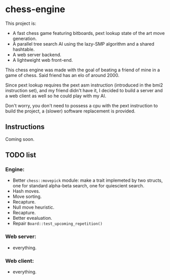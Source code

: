 # chess-engine

This project is:
+ A fast chess game featuring bitboards, pext lookup state of the art move generation.
+ A parallel tree search AI using the lazy-SMP algorithm and a shared hashtable.
+ A web server backend.
+ A lightweight web front-end.

This chess engine was made with the goal of beating a friend of mine in a game of chess. Said friend has an elo of around 2000.

Since pext lookup requires the pext asm instruction (introduced in the bmi2 instruction set), and my friend didn't have it, I decided to build a server and a web client as well so he could play with my AI.

Don't worry, you don't need to possess a cpu with the pext instruction to build the project, a (slower) software replacement is provided.

## Instructions

Coming soon.

## TODO list

### Engine:
+ Better `chess::movepick` module: make a trait implemeted by two structs, one for standard alpha-beta search, one for quiescient search.
+ Hash moves.
+ Move sorting.
+ Recapture.
+ Null move heuristic.
+ Recapture.
+ Better evealuation.
+ Repair `Board::test_upcoming_repetition()`

### Web server:
+ everything.

### Web client:
+ everything.
